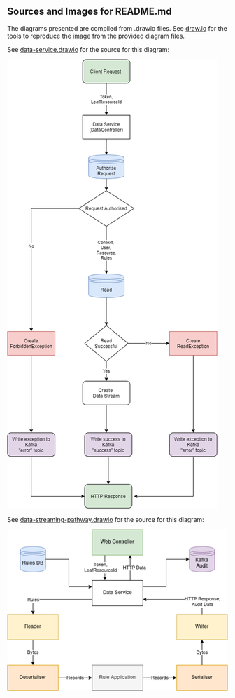 <!---
Copyright 2018-2021 Crown Copyright

Licensed under the Apache License, Version 2.0 (the "License");
you may not use this file except in compliance with the License.
You may obtain a copy of the License at

  http://www.apache.org/licenses/LICENSE-2.0

Unless required by applicable law or agreed to in writing, software
distributed under the License is distributed on an "AS IS" BASIS,
WITHOUT WARRANTIES OR CONDITIONS OF ANY KIND, either express or implied.
See the License for the specific language governing permissions and
limitations under the License.
--->

## Sources and Images for README.md

The diagrams presented are compiled from .drawio files.
See [draw.io](https://app.diagrams.net/) for the tools to reproduce the image from the provided diagram files.

See [data-service.drawio](./data-service.drawio) for the source for this diagram:

![Data Service diagram](./data-service.png)


See [data-streaming-pathway.drawio](./data-streaming-pathway.drawio) for the source for this diagram:

![Data Streaming Pathway diagram](./data-streaming-pathway.png)
